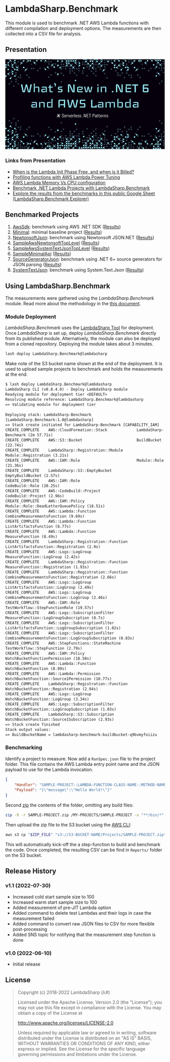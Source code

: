 # LambdaSharp.Benchmark

This module is used to benchmark .NET AWS Lambda functions with different compilation and deployment options. The measurements are then collected into a CSV file for analysis.

## Presentation

<a href="https://youtu.be/fzLIqliRGrE"><img title="Serverless .NET Pattern: What's New in .NET 6 and AWS Lambda" src="Docs/TitleSlide.png"></a>

### Links from Presentation

* [When is the Lambda Init Phase Free, and when is it Billed?](https://bitesizedserverless.com/bite/when-is-the-lambda-init-phase-free-and-when-is-it-billed/)
* [Profiling functions with AWS Lambda Power Tuning](https://docs.aws.amazon.com/lambda/latest/operatorguide/profile-functions.html)
* [AWS Lambda Memory Vs CPU configuration](https://stackoverflow.com/questions/66522916/aws-lambda-memory-vs-cpu-configuration)
* [Benchmark .NET Lambda Projects with LambdaSharp.Benchmark](https://github.com/LambdaSharp/LambdaSharp.Benchmark)
* [Explore the results from the benchmarks in this public Google Sheet (LambdaSharp.Benchmark Explorer)](https://docs.google.com/spreadsheets/d/1ULCEIbXPXFWzv8m-FMnh6b0T4acgZDavJxwY7-NKGdo/edit?usp=sharing)

## Benchmarked Projects

1. [AwsSdk](Projects/AwsSdk/): benchmark using AWS .NET SDK ([Results](Data/AwsSdk%20(2022-06-02).csv))
1. [Minimal](Projects/Minimal/): minimal baseline project ([Results](Data/Minimal%20(2022-06-02).csv))
1. [NewtonsoftJson](Projects/NewtonsoftJson/): benchmark using Newtonsoft JSON.NET ([Results](Data/NewtonsoftJson%20(2022-06-02).csv))
1. [SampleAwsNewtonsoftTopLevel](Projects/SampleAwsNewtonsoftTopLevel/) ([Results](Data/SampleAwsNewtonsoftTopLevel%20(2022-06-03).csv))
1. [SampleAwsSystemTextJsonTopLevel](Projects/SampleAwsSystemTextJsonTopLevel/) ([Results](Data/SampleAwsSystemTextJsonTopLevel%20(2022-06-04).csv))
1. [SampleMinimalApi](Projects/SampleMinimalApi/) ([Results](Data/SampleMinimalApi%20(2022-06-03).csv))
1. [SourceGeneratorJson](Projects/SourceGeneratorJson/): benchmark using .NET 6+ source generators for JSON parsing ([Results](Data/SourceGeneratorJson%20(2022-06-02).csv))
1. [SystemTextJson](Projects/SystemTextJson/): benchmark using System.Text.Json ([Results](Data/SystemTextJson%20(2022-06-02).csv))


## Using LambdaSharp.Benchmark

The measurements were gathered using the _LambdaSharp.Benchmark_ module. Read more about the methodology in the [this document](Docs/Methodology.md).

### Module Deployment

_LambdaSharp.Benchmark_ uses the [LambdaSharp Tool](https://lambdasharp.net) for deployment. Once _LambdaSharp_ is set up, deploy _LambdaSharp.Benchmark_ directly from its published module. Alternatively, the module can also be deployed from a cloned repository. Deploying the module takes about 3 minutes.
```bash
lash deploy LambdaSharp.Benchmark@lambdasharp
```

Make note of the S3 bucket name shown at the end of the deployment. It is used to upload sample projects to benchmark and holds the measurements at the end.
```
$ lash deploy LambdaSharp.Benchmark@lambdasharp
LambdaSharp CLI (v0.8.4.0) - Deploy LambdaSharp module
Readying module for deployment tier <DEFAULT>
Resolving module reference: LambdaSharp.Benchmark@lambdasharp
=> Validating module for deployment tier

Deploying stack: LambdaSharp-Benchmark [LambdaSharp.Benchmark:1.0@lambdasharp]
=> Stack create initiated for LambdaSharp-Benchmark [CAPABILITY_IAM]
CREATE_COMPLETE    AWS::CloudFormation::Stack             LambdaSharp-Benchmark (2m 57.71s)
CREATE_COMPLETE    AWS::S3::Bucket                        BuildBucket (22.74s)
CREATE_COMPLETE    LambdaSharp::Registration::Module      Module::Registration (3.21s)
CREATE_COMPLETE    AWS::IAM::Role                         Module::Role (21.36s)
CREATE_COMPLETE    LambdaSharp::S3::EmptyBucket           EmptyBuildBucket (2.57s)
CREATE_COMPLETE    AWS::IAM::Role                         CodeBuild::Role (20.25s)
CREATE_COMPLETE    AWS::CodeBuild::Project                CodeBuild::Project (2.96s)
CREATE_COMPLETE    AWS::IAM::Policy                       Module::Role::DeadLetterQueuePolicy (18.51s)
CREATE_COMPLETE    AWS::Lambda::Function                  CombineMeasurementsFunction (9.69s)
CREATE_COMPLETE    AWS::Lambda::Function                  ListArtifactsFunction (8.77s)
CREATE_COMPLETE    AWS::Lambda::Function                  MeasureFunction (8.49s)
CREATE_COMPLETE    LambdaSharp::Registration::Function    ListArtifactsFunction::Registration (2.9s)
CREATE_COMPLETE    AWS::Logs::LogGroup                    MeasureFunction::LogGroup (2.42s)
CREATE_COMPLETE    LambdaSharp::Registration::Function    MeasureFunction::Registration (1.93s)
CREATE_COMPLETE    LambdaSharp::Registration::Function    CombineMeasurementsFunction::Registration (2.66s)
CREATE_COMPLETE    AWS::Logs::LogGroup                    ListArtifactsFunction::LogGroup (2.49s)
CREATE_COMPLETE    AWS::Logs::LogGroup                    CombineMeasurementsFunction::LogGroup (2.46s)
CREATE_COMPLETE    AWS::IAM::Role                         TestWorkflow::StepFunctionRole (19.57s)
CREATE_COMPLETE    AWS::Logs::SubscriptionFilter          MeasureFunction::LogGroupSubscription (0.7s)
CREATE_COMPLETE    AWS::Logs::SubscriptionFilter          ListArtifactsFunction::LogGroupSubscription (1.02s)
CREATE_COMPLETE    AWS::Logs::SubscriptionFilter          CombineMeasurementsFunction::LogGroupSubscription (0.83s)
CREATE_COMPLETE    AWS::StepFunctions::StateMachine       TestWorkflow::StepFunction (2.79s)
CREATE_COMPLETE    AWS::IAM::Policy                       WatchBucketFunctionPermission (18.58s)
CREATE_COMPLETE    AWS::Lambda::Function                  WatchBucketFunction (8.99s)
CREATE_COMPLETE    AWS::Lambda::Permission                WatchBucketFunction::Source1Permission (10.77s)
CREATE_COMPLETE    LambdaSharp::Registration::Function    WatchBucketFunction::Registration (2.94s)
CREATE_COMPLETE    AWS::Logs::LogGroup                    WatchBucketFunction::LogGroup (3.34s)
CREATE_COMPLETE    AWS::Logs::SubscriptionFilter          WatchBucketFunction::LogGroupSubscription (1.03s)
CREATE_COMPLETE    LambdaSharp::S3::Subscription          WatchBucketFunction::Source1Subscription (2.93s)
=> Stack create finished
Stack output values:
=> BuildBucketName = lambdasharp-benchmark-buildbucket-q9bvmyfoiizu
```

### Benchmarking

Identify a project to measure. Now add a `RunSpec.json` file to the project folder. This file contains the AWS Lambda entry point name and the JSON payload to use for the Lambda invocation.
```json
{
    "Handler": "SAMPLE-PROJECT::LAMBDA-FUNCTION-CLASS-NAME::METHOD-NAME",
    "Payload": "{\"message\":\"Hello World!\"}"
}
```

Second [zip](https://stackoverflow.com/questions/38782928/how-to-add-man-and-zip-to-git-bash-installation-on-windows) the contents of the folder, omitting any build files:
```bash
zip -9 -r SAMPLE-PROJECT.zip /MY-PROJECTS/SAMPLE-PROJECT -x "**/bin/*" -x "**/obj/*"
```

Then upload the zip file to the S3 bucket using the [AWS CLI](https://aws.amazon.com/cli/):
```bash
aws s3 cp "$ZIP_FILE" "s3://S3-BUCKET-NAME/Projects/SAMPLE-PROJECT.zip"
```

This will automatically kick-off the a step-function to build and benchmark the code. Once completed, the resulting CSV can be find in `Reports/` folder on the S3 bucket.

## Release History

### v1.1 (2022-07-30)

* Increased cold start sample size to 100
* Increased warm start sample size to 100
* Added measurement of pre-JIT Lambda option
* Added command to delete test Lambdas and their logs in case the measurement failed
* Added command to convert raw JSON files to CSV for more flexible post-processing
* Added SNS topic for notifying that the measurement step function is done

### v1.0 (2022-06-10)

* Initial release

## License

> Copyright (c) 2018-2022 LambdaSharp (λ#)
>
> Licensed under the Apache License, Version 2.0 (the "License");
> you may not use this file except in compliance with the License.
> You may obtain a copy of the License at
>
> http://www.apache.org/licenses/LICENSE-2.0
>
> Unless required by applicable law or agreed to in writing, software
> distributed under the License is distributed on an "AS IS" BASIS,
> WITHOUT WARRANTIES OR CONDITIONS OF ANY KIND, either express or implied.
> See the License for the specific language governing permissions and
> limitations under the License.
